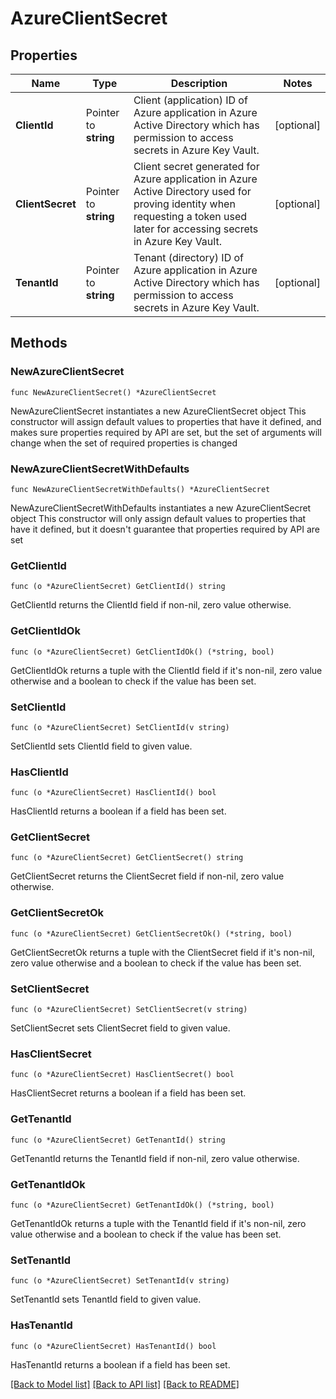 # AzureClientSecret

## Properties

Name | Type | Description | Notes
------------ | ------------- | ------------- | -------------
**ClientId** | Pointer to **string** | Client (application) ID of Azure application in Azure Active Directory which has permission to access secrets in Azure Key Vault. | [optional] 
**ClientSecret** | Pointer to **string** | Client secret generated for Azure application in Azure Active Directory used for proving identity when requesting a token used later for accessing secrets in Azure Key Vault. | [optional] 
**TenantId** | Pointer to **string** | Tenant (directory) ID of Azure application in Azure Active Directory which has permission to access secrets in Azure Key Vault. | [optional] 

## Methods

### NewAzureClientSecret

`func NewAzureClientSecret() *AzureClientSecret`

NewAzureClientSecret instantiates a new AzureClientSecret object
This constructor will assign default values to properties that have it defined,
and makes sure properties required by API are set, but the set of arguments
will change when the set of required properties is changed

### NewAzureClientSecretWithDefaults

`func NewAzureClientSecretWithDefaults() *AzureClientSecret`

NewAzureClientSecretWithDefaults instantiates a new AzureClientSecret object
This constructor will only assign default values to properties that have it defined,
but it doesn't guarantee that properties required by API are set

### GetClientId

`func (o *AzureClientSecret) GetClientId() string`

GetClientId returns the ClientId field if non-nil, zero value otherwise.

### GetClientIdOk

`func (o *AzureClientSecret) GetClientIdOk() (*string, bool)`

GetClientIdOk returns a tuple with the ClientId field if it's non-nil, zero value otherwise
and a boolean to check if the value has been set.

### SetClientId

`func (o *AzureClientSecret) SetClientId(v string)`

SetClientId sets ClientId field to given value.

### HasClientId

`func (o *AzureClientSecret) HasClientId() bool`

HasClientId returns a boolean if a field has been set.

### GetClientSecret

`func (o *AzureClientSecret) GetClientSecret() string`

GetClientSecret returns the ClientSecret field if non-nil, zero value otherwise.

### GetClientSecretOk

`func (o *AzureClientSecret) GetClientSecretOk() (*string, bool)`

GetClientSecretOk returns a tuple with the ClientSecret field if it's non-nil, zero value otherwise
and a boolean to check if the value has been set.

### SetClientSecret

`func (o *AzureClientSecret) SetClientSecret(v string)`

SetClientSecret sets ClientSecret field to given value.

### HasClientSecret

`func (o *AzureClientSecret) HasClientSecret() bool`

HasClientSecret returns a boolean if a field has been set.

### GetTenantId

`func (o *AzureClientSecret) GetTenantId() string`

GetTenantId returns the TenantId field if non-nil, zero value otherwise.

### GetTenantIdOk

`func (o *AzureClientSecret) GetTenantIdOk() (*string, bool)`

GetTenantIdOk returns a tuple with the TenantId field if it's non-nil, zero value otherwise
and a boolean to check if the value has been set.

### SetTenantId

`func (o *AzureClientSecret) SetTenantId(v string)`

SetTenantId sets TenantId field to given value.

### HasTenantId

`func (o *AzureClientSecret) HasTenantId() bool`

HasTenantId returns a boolean if a field has been set.


[[Back to Model list]](../README.md#documentation-for-models) [[Back to API list]](../README.md#documentation-for-api-endpoints) [[Back to README]](../README.md)


